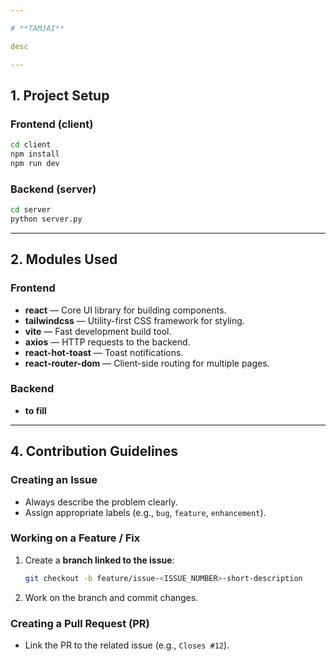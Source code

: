 ```yaml
---

# **TAMJAI**

desc

---
```


## **1. Project Setup**


### **Frontend (client)**

```bash
cd client
npm install
npm run dev
```

### **Backend (server)**

```bash
cd server
python server.py
```

---

## **2. Modules Used**

### **Frontend**

* **react** — Core UI library for building components.
* **tailwindcss** — Utility-first CSS framework for styling.
* **vite** — Fast development build tool.
* **axios** — HTTP requests to the backend.
* **react-hot-toast** — Toast notifications.
* **react-router-dom** — Client-side routing for multiple pages.

### **Backend**

* **to fill**
---

## **4. Contribution Guidelines**

### **Creating an Issue**

* Always describe the problem clearly.
* Assign appropriate labels (e.g., `bug`, `feature`, `enhancement`).

### **Working on a Feature / Fix**

1. Create a **branch linked to the issue**:

   ```bash
   git checkout -b feature/issue-<ISSUE_NUMBER>-short-description
   ```
2. Work on the branch and commit changes.

### **Creating a Pull Request (PR)**

* Link the PR to the related issue (e.g., `Closes #12`).
